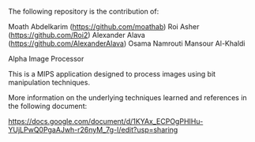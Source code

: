 The following repository is the contribution of:

  Moath Abdelkarim (https://github.com/moathab)
  Roi Asher (https://github.com/Roi2)
  Alexander Alava (https://github.com/AlexanderAlava)
  Osama Namrouti 
  Mansour Al-Khaldi
  
  
  Alpha Image Processor 
  
This is a MIPS application designed to process images using bit manipulation techniques. 
 
More information on the underlying techniques learned and references in the following document: 
 
https://docs.google.com/document/d/1KYAx_ECPOgPHIHu-YUjLPwQ0PgaAJwh-r26nyM_7g-I/edit?usp=sharing
